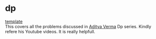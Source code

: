 # dp
[template](./_.cpp) <br />
This covers all the problems discussed in [Aditya Verma](https://www.youtube.com/c/AdityaVermaTheProgrammingLord/featured) Dp series. Kindly refere his Youtube videos. It is really helpfull.